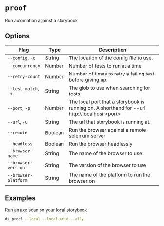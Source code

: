 # `proof`

Run automation against a storybook

## Options

| Flag | Type | Description |
| - | - | - |
| `--config`, `-c` | String | The location of the config file to use. |
| `--concurrency` | Number | Number of tests to run at a time |
| `--retry-count` | Number | Number of times to retry a failing test before giving up. |
| `--test-match`, `-t` | String | The glob to use when searching for tests |
| `--port`, `-p` | Number | The local port that a storybook is running on. A shorthand for --url http://localhost:\<port\> |
| `--url`, `-u` | String | The url that storybook is running at.  |
| `--remote` | Boolean | Run the browser against a remote selenium server |
| `--headless` | Boolean | Run the browser headlessly |
| `--browser-name` | String | The name of the browser to use |
| `--browser-version` | String | The version of the browser to use |
| `--browser-platform` | String | The name of the platform to run the browser on |

## Examples

Run an axe scan on your local storybook

 ```sh
ds proof --local --local-grid --a11y
```


